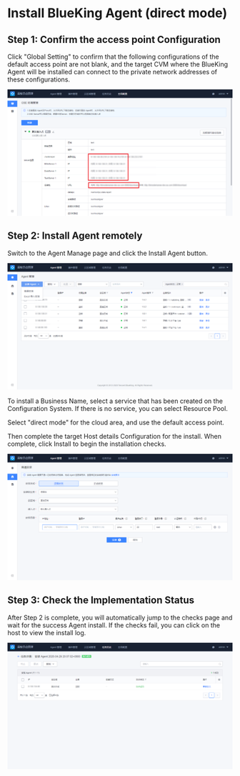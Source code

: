 # Install BlueKing Agent (direct mode)

## Step 1: Confirm the access point Configuration

Click "Global Setting" to confirm that the following configurations of the default access point are not blank, and the target CVM where the BlueKing Agent will be installed can connect to the private network addresses of these configurations.

![-w2020](media/20200604152835.png)

## Step 2: Install Agent remotely

Switch to the Agent Manage page and click the Install Agent button.

![-w2020](media/20200604153148.png)

To install a Business Name, select a service that has been created on the Configuration System. If there is no service, you can select Resource Pool.

Select "direct mode" for the cloud area, and use the default access point.

Then complete the target Host details Configuration for the install. When complete, click Install to begin the installation checks.

![-w2020](media/20200604153241.png)

## Step 3: Check the Implementation Status

After Step 2 is complete, you will automatically jump to the checks page and wait for the success Agent install. If the checks fail, you can click on the host to view the install log.

![-w2020](media/20200604153623.png)